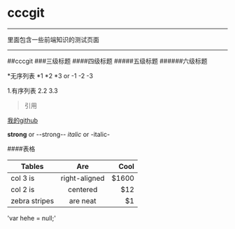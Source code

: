 # cccgit
***
里面包含一些前端知识的测试页面

***
##cccgit
###三级标题
####四级标题
#####五级标题
######六级标题

*无序列表
*1
*2
*3
or
-1
-2
-3

1.有序列表
2.2
3.3

>引用

[我的github](https://github.com/cccikov/)

**strong** or --strong--
*italic* or -italic-

####表格

| Tables        | Are           | Cool  |
| ------------- |:-------------:| -----:|
| col 3 is      | right-aligned | $1600 |
| col 2 is      | centered      |   $12 |
| zebra stripes | are neat      |    $1 |



'var hehe = null;'
